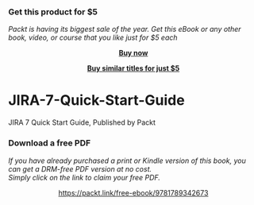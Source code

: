 
### Get this product for $5

<i>Packt is having its biggest sale of the year. Get this eBook or any other book, video, or course that you like just for $5 each</i>


<b><p align='center'>[Buy now](https://packt.link/9781789342673)</p></b>


<b><p align='center'>[Buy similar titles for just $5](https://subscription.packtpub.com/search)</p></b>


# JIRA-7-Quick-Start-Guide
JIRA 7 Quick Start Guide, Published by Packt
### Download a free PDF

 <i>If you have already purchased a print or Kindle version of this book, you can get a DRM-free PDF version at no cost.<br>Simply click on the link to claim your free PDF.</i>
<p align="center"> <a href="https://packt.link/free-ebook/9781789342673">https://packt.link/free-ebook/9781789342673 </a> </p>